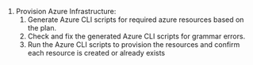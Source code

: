 1. Provision Azure Infrastructure:
    1. Generate Azure CLI scripts for required azure resources based on the plan.
    2. Check and fix the generated Azure CLI scripts for grammar errors.
    3. Run the Azure CLI scripts to provision the resources and confirm each resource is created or already exists
